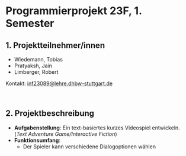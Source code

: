 # Programmierprojekt 23F, 1. Semester

## 1. Projektteilnehmer/innen
- Wiedemann, Tobias
- Pratyaksh, Jain
- Limberger, Robert

Kontakt: inf23089@lehre.dhbw-stuttgart.de

&nbsp;
## 2. Projektbeschreibung

- **Aufgabenstellung**: Ein text-basiertes kurzes Videospiel entwickeln. (*Text Adventure Game/Interactive Fiction*)
- **Funktionsumfang**:
	- Der Spieler kann verschiedene Dialogoptionen wählen
